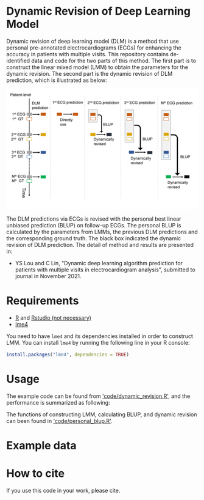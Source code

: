 # Dynamic Revision of Deep Learning Model

Dynamic revision of deep learning model (DLM) is a method that use personal pre-annotated electrocardiograms (ECGs) for enhancing the accuracy in patients with multiple visits. This repository contains de-identified data and code for the two parts of this method. The first part is to construct the linear mixed model (LMM) to obtain the parameters for the dynamic revision. The second part is the dynamic revision of DLM prediction, which is illustrated as below:<br>

![procedure_of_blup](https://github.com/Imshepherd/dynamic-revision-of-deep-learning-model/blob/main/docs/images/procedure_of_blup.png "Procedure of BLUP")

The DLM predictions via ECGs is revised with the personal best linear unbiased prediction (BLUP) on follow-up ECGs. The personal BLUP is calculated by the parameters from LMMs, the previous DLM predictions and the corresponding ground truth. The black box indicated the dynamic revision of DLM prediction. The detail of method and results are presented in:<br>

  * YS Lou and C Lin, "Dynamic deep learning algorithm prediction for patients with multiple visits in electrocardiogram analysis", submitted to journal in November 2021.
    
# Requirements

  * [R](https://www.r-project.org/) and [Rstudio (not necessary)](https://www.rstudio.com/)
  * [lme4](https://cran.r-project.org/web/packages/lme4/index.html)

You need to have `lme4` and its dependencies installed in order to construct LMM. You can install `lme4` by running the following line in your R console:

```R
install.packages("lme4", dependencies = TRUE)
```    

# Usage

The example code can be found from ['code/dynamic_revision.R'](https://github.com/Imshepherd/dynamic-revision-of-deep-learning-model/blob/main/code/dynamic_revision.R), and the performance is summarized as following:

The functions of constructing LMM, calculating BLUP, and dynamic revision can been found in ['code/personal_blup.R'](https://github.com/Imshepherd/dynamic-revision-of-deep-learning-model/blob/main/code/personal_blup.R).
  
# Example data
  
  
  
  
# How to cite

If you use this code in your work, please cite.
  
    